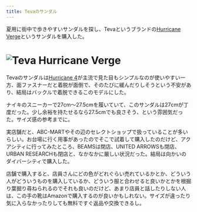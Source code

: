 ```yaml
---
title: Tevaのサンダル
---
```

夏用に街中で歩きやすいサンダルを探し、Tevaというブランドの[Hurricane Verge](https://www.amazon.co.jp/dp/B08B4869SL)というサンダルを購入した。

![](https://lh3.googleusercontent.com/docs/ADP-6oH0kz5cKwMoLHyRd3kKCk1tmj9Hu8e9i131cmqi-bbV-z9M3n2zPibJQlwiJuZfEuvKfTqUxB1CyjKBhEFR_Ff2AMl9Exyl7KtvgRX_Yh0BVcMMzlcxdE83e81bgDm_2pJ_m9DRE7bi81K5wGo5ARct0H0pSzE4Jmb66DPz93kPO01MXeE5s0dT5ldWAzD6c4dqiKMl-lCPlpoVwErW_d5k7h5plRb0-FS6g3gDBvOl4D89KJfrzM4_rMWeQI3W0TYkEPFxcP7eBueROQAGvI2UYLhpPQN6exGvWlw-_tR06VXT1X8OGlzGjWNm-kd93VKB-KGIa1peXpiISNdJPCSjD2E7m3RHaZZ3uj9Z6vp710HAy4jMDz-sFCQSaCllz32cNGN9vzGu7u8fCVLagVUJiemcNgf2VpXGFNypZDmZwlqDeJyxcZwCOyLu-U267fQY2yhJjaoFXSpuO1pIV3kr9SEK1vKoF8LkejHuy-y46TEhdb2s4F9ZJlFsRBfSVsEcn2464xEtno0FLh2peVSn35-4nAl09F6iZA2ZyAjcApSqwJu1DKFlUkMNxWPXn8IjkzYKVh3M3qEjAgmSsaQ6Y-Uj5ahEzB5LNj13ByZg6pk5Pcy_ORx8-WSVLBM7t8TP0X8S87hOnQ80VR88gy-VlvJIRlQUY0Iw0VYcrLcYVWKP7lWBMJqTPXkDFAqbUjTPrH_YC8b2LyhWmAqel5FMStMtcM6xFAoMlm0Pk9gCyDyisUi9NOCr8LYxVp1fTmjOaho5I0gjM7_u247kinYwSCzCxqDft0DgDQNwTfJou1Ed_wfgKnINn-tl-H-9MuhspL_U98kPvcrrksxWocGhLlihVySmxZgYOgaEGovuHEQ2XwzwK8zSZuZOaJ7FF2UBXWKUX3wnzfA_ZKroCZLq9G-ZjwSCyH61f3RiyyeN9EVkJZI82AuQEy0IA5pB9e5ZIEyqD7vCRbVD_CsYmvTkfMi6pT5FpsADDC8_bL5z_Iee54dlMLzpgOlP4ssVDTAICa-dCoot8Uufa7KJII6FP9rTyKTmCNUJeLECPEXMxfgzRnbcXJYTk2qaVJdDF7UNUhXOGk28ishFxNElGO9EbzRLPHscFihyfItpNsQcV2eJyOcp9MUxgs4wqA1N4g5nn7gN3xWp42W_sQ3UqVkzv-GZgDrFhE6bLNT9URUhbc8gIq3WCRq0DA0VhpcfOPVQK5wsuwAZ9hRR3sGvabpHicO0mUlVmKoAQtkj64z1iFIF "Teva Hurricane Verge")
=======================================================================================================================================================================================================================================================================================================================================================================================================================================================================================================================================================================================================================================================================================================================================================================================================================================================================================================================================================================================================================================================================================================================================================================================================================================================================================================================================================================================

Tevaのサンダルは[Hurricane 4](https://www.amazon.co.jp/dp/B096RS5PWQ)が主流で見た目もシンプルなのが使いやすい一方、面ファスナーだと着脱が面倒で、そのたびに緩んだりしそうという不安があり、結局はバックルで着脱できるこのモデルにした。

ナイキのスニーカーで27cm～27.5cmを履いていて、このサンダルは27cmが丁度だった。少し余裕を持たせるなら27.5cmでも良さそう、という雰囲気だった。サイズ感の参考までに。

実店舗だと、ABC-MARTやその辺のセレクトショップで扱っていることが多いらしい。お台場に行く用事があったのでそこで試着して購入したのだけど、アクアシティに行ってみたところ、BEAMSは閉店、UNITED ARROWSも閉店、URBAN RESEARCHも閉店と、なかなかに厳しい状況だった。結局は向かいのダイバーシティで購入した。

店舗で購入すると、店員さんにどの色がどれぐらい売れているかとか、どういう人がどういうものを購入しているか、どういう服と合わせると良いかとかを根掘り葉掘り尋ねられるのでそれも良いのだけど、あまり店員と話したりしない人は、この手の靴はAmazonで購入するのが良いかもしれない。サイズが違ったり気に入らなかったりしても無料ですぐ返品や交換できるし。

